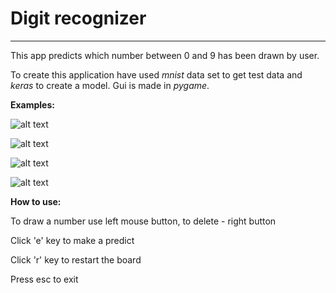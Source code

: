# Digit recognizer 

---

This app predicts which number between 0 and 9 has been drawn by user.
 
To create this application have used *mnist* data set to get test data and *keras* to create a model.
Gui is made in *pygame*.

__Examples:__

![alt text]()


![alt text]()


![alt text]()


![alt text]()

__How to use:__

To draw a number use left mouse button, to delete - right button

Click 'e' key to make a predict

Click 'r' key to restart the board

Press esc to exit